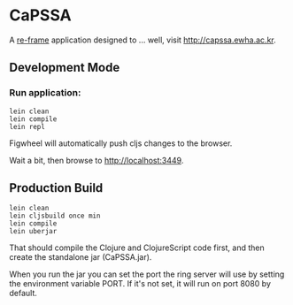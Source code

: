 # CaPSSA

A [re-frame](https://github.com/Day8/re-frame) application designed to ... well, visit http://capssa.ewha.ac.kr.

## Development Mode

### Run application:

```
lein clean
lein compile
lein repl
```

Figwheel will automatically push cljs changes to the browser.

Wait a bit, then browse to [http://localhost:3449](http://localhost:3449).

## Production Build

```
lein clean
lein cljsbuild once min
lein compile
lein uberjar
```

That should compile the Clojure and ClojureScript code first, and then create the standalone jar (CaPSSA.jar).

When you run the jar you can set the port the ring server will use by setting the environment variable PORT.
If it's not set, it will run on port 8080 by default.
